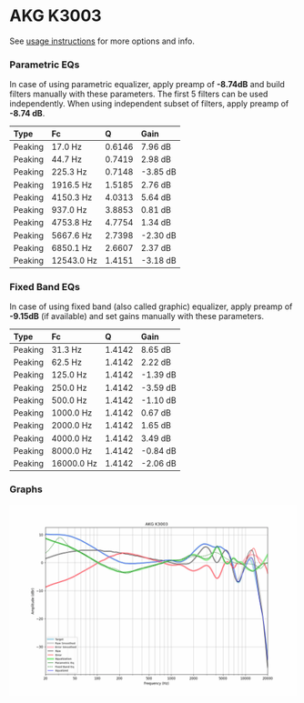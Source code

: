 # AKG K3003
See [usage instructions](https://github.com/jaakkopasanen/AutoEq#usage) for more options and info.

### Parametric EQs
In case of using parametric equalizer, apply preamp of **-8.74dB** and build filters manually
with these parameters. The first 5 filters can be used independently.
When using independent subset of filters, apply preamp of **-8.74 dB**.

| Type    | Fc         |      Q | Gain     |
|:--------|:-----------|:-------|:---------|
| Peaking | 17.0 Hz    | 0.6146 | 7.96 dB  |
| Peaking | 44.7 Hz    | 0.7419 | 2.98 dB  |
| Peaking | 225.3 Hz   | 0.7148 | -3.85 dB |
| Peaking | 1916.5 Hz  | 1.5185 | 2.76 dB  |
| Peaking | 4150.3 Hz  | 4.0313 | 5.64 dB  |
| Peaking | 937.0 Hz   | 3.8853 | 0.81 dB  |
| Peaking | 4753.8 Hz  | 4.7754 | 1.34 dB  |
| Peaking | 5667.6 Hz  | 2.7398 | -2.30 dB |
| Peaking | 6850.1 Hz  | 2.6607 | 2.37 dB  |
| Peaking | 12543.0 Hz | 1.4151 | -3.18 dB |

### Fixed Band EQs
In case of using fixed band (also called graphic) equalizer, apply preamp of **-9.15dB**
(if available) and set gains manually with these parameters.

| Type    | Fc         |      Q | Gain     |
|:--------|:-----------|:-------|:---------|
| Peaking | 31.3 Hz    | 1.4142 | 8.65 dB  |
| Peaking | 62.5 Hz    | 1.4142 | 2.22 dB  |
| Peaking | 125.0 Hz   | 1.4142 | -1.39 dB |
| Peaking | 250.0 Hz   | 1.4142 | -3.59 dB |
| Peaking | 500.0 Hz   | 1.4142 | -1.10 dB |
| Peaking | 1000.0 Hz  | 1.4142 | 0.67 dB  |
| Peaking | 2000.0 Hz  | 1.4142 | 1.65 dB  |
| Peaking | 4000.0 Hz  | 1.4142 | 3.49 dB  |
| Peaking | 8000.0 Hz  | 1.4142 | -0.84 dB |
| Peaking | 16000.0 Hz | 1.4142 | -2.06 dB |

### Graphs
![](./AKG%20K3003.png)